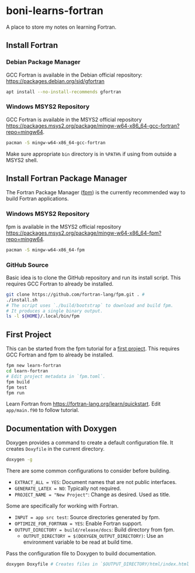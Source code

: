 # boni-learns-fortran

A place to store my notes on learning Fortran.

## Install Fortran

### Debian Package Manager

GCC Fortran is available in the Debian official repository:
<https://packages.debian.org/sid/gfortran>

```sh
apt install --no-install-recommends gfortran
```

### Windows MSYS2 Repository

GCC Fortran is available in the MSYS2 official repository
<https://packages.msys2.org/package/mingw-w64-x86_64-gcc-fortran?repo=mingw64>.

```sh
pacman -S mingw-w64-x86_64-gcc-fortran
```

Make sure appropriate `bin` directory is in `%PATH%`
if using from outside a MSYS2 shell.

## Install Fortran Package Manager

The Fortran Package Manager ([fpm](https://github.com/fortran-lang/fpm))
is the currently recommended way to build Fortran applications.

### Windows MSYS2 Repository

fpm is available in the MSYS2 official repository
<https://packages.msys2.org/package/mingw-w64-x86_64-fpm?repo=mingw64>.

```sh
pacman -S mingw-w64-x86_64-fpm
```

### GitHub Source

Basic idea is to clone the GitHub repository and run its install script.
This requires GCC Fortran to already be installed.

```sh
git clone https://github.com/fortran-lang/fpm.git . #
./install.sh
# The script uses `./build/bootstrap` to download and build fpm.
# It produces a single binary output.
ls -l ${HOME}/.local/bin/fpm
```

## First Project

This can be started from the fpm tutorial for a
[first project](https://fpm.fortran-lang.org/en/tutorial/hello-fpm.html).
This requires GCC Fortran and fpm to already be installed.

```sh
fpm new learn-fortran
cd learn-fortran
# Edit project metadata in `fpm.toml`.
fpm build
fpm test
fpm run
```

Learn Fortran from <https://fortran-lang.org/learn/quickstart>.
Edit `app/main.f90` to follow tutorial.

## Documentation with Doxygen

Doxygen provides a command to create a default configuration file.
It creates `Doxyfile` in the current directory.

```sh
doxygen -g
```

There are some common configurations to consider before building.

-   `EXTRACT_ALL = YES`: Document names that are not public interfaces.
-   `GENERATE_LATEX = NO`: Typically not required.
-   `PROJECT_NAME = "New Project"`: Change as desired. Used as title.

Some are specifically for working with Fortran.

-   `INPUT = app src test`: Source directories generated by fpm.
-   `OPTIMIZE_FOR_FORTRAN = YES`: Enable Fortran support.
-   `OUTPUT_DIRECTORY = build/release/docs`: Build directory from fpm.
    -   `OUTPUT_DIRECTORY = $(DOXYGEN_OUTPUT_DIRECTORY)`:
        Use an environment variable to be read at build time.

Pass the configuration file to Doxygen to build documentation.

```sh
doxygen Doxyfile # Creates files in `$OUTPUT_DIRECTORY/html/index.html`.
```
